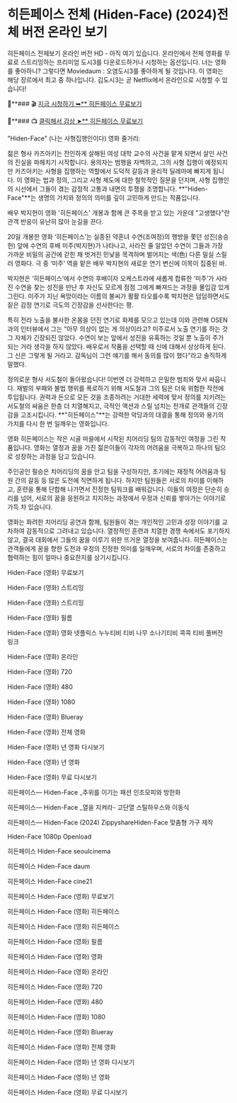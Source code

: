 # 히든페이스 전체 (Hiden-Face) (2024)전체 버전 온라인 보기

히든페이스 전체보기 온라인 버전 HD - 아직 여기 있습니다. 온라인에서 전체 영화를 무료로 스트리밍하는 프리미엄 도시3를 다운로드하거나 시청하는 옵션입니다. 너는 영화를 좋아하니? 그렇다면 Moviedaum : 오염도시3를 좋아하게 될 것입니다. 이 영화는 해당 장르에서 최고 중 하나입니다. 김도시3는 곧 Netflix에서 온라인으로 시청할 수 있습니다!

🔗**### 🎬 [지금 시청하기 ➥** 히든페이스 무료보기](https://t.co/tlTIjLZS78)

🎥**### 📺 [클릭해서 감상 ➤** 히든페이스 무료보기](https://t.co/tlTIjLZS78)

"Hiden-Face" (나는 사형집행인이다) 영화 줄거리:

젊은 형사 카즈아키는 잔인하게 살해된 여성 대학 교수의 사건을 맡게 되면서 살인 사건의 진실을 파헤치기 시작합니다. 용의자는 범행을 자백하고, 그의 사형 집행이 예정되지만 카즈아키는 사형을 집행하는 역할에서 도덕적 갈등과 윤리적 딜레마에 빠지게 됩니다. 이 영화는 법과 정의, 그리고 사형 제도에 대한 철학적인 질문을 던지며, 사형 집행인의 시선에서 그들이 겪는 감정적 고통과 내면의 투쟁을 조명합니다. **"Hiden-Face"**는 생명의 가치와 정의의 의미를 깊이 고민하게 만드는 작품입니다.

배우 박지현이 영화 '히든페이스' 개봉과 함께 큰 주목을 받고 있는 가운데 "고생했다"란 관객 반응이 유난히 많아 눈길을 끈다.

20일 개봉한 영화 ‘히든페이스’는 실종된 약혼녀 수연(조여정)의 행방을 쫓던 성진(송승헌) 앞에 수연의 후배 미주(박지현)가 나타나고, 사라진 줄 알았던 수연이 그들과 가장 가까운 비밀의 공간에 갇힌 채 벗겨진 민낯을 목격하며 벌어지는 색(色) 다른 밀실 스릴러 영화다. 극 중 ‘미주’ 역을 맡은 배우 박지현의 새로운 연기 변신에 이목이 집중된 바.

박지현은 ‘히든페이스’에서 수연의 후배이자 오케스트라에 새롭게 합류한 ‘미주’가 사라진 수연을 찾는 성진을 만난 후 자신도 모르게 점점 그에게 빠져드는 과정을 몰입감 있게 그린다. 미주가 지닌 욕망이라는 이름의 불씨가 활활 타오를수록 박지현은 덤덤하면서도 짙은 감정 연기로 극도의 긴장감을 선사한다는 평.

특히 전라 노출을 불사한 온몸을 던진 연기로 화제를 모으고 있는데 이와 관련해 OSEN과의 인터뷰에서 그는 “아무 의상이 없는 게 의상이라고? 미주로서 노출 연기를 하는 것 그 자체가 긴장되진 않았다. 수연이 보는 앞에서 성진을 유혹하는 것일 뿐 노출이 주가 되는 거라 생각을 하지 않았다. 배우로서 작품을 선택할 때 신에 대해서 상상하게 된다. 그 신은 그렇게 될 거라고. 감독님이 그런 얘기를 해서 동의를 많이 했다”라고 솔직하게 말했다.

정의로운 형사 서도철이 돌아왔습니다! 이번엔 더 강력하고 은밀한 범죄와 맞서 싸웁니다. 재벌의 부패와 불법 행위를 폭로하기 위해 서도철과 그의 팀은 더욱 위험한 작전에 투입됩니다. 권력과 돈으로 모든 것을 조종하려는 거대한 세력에 맞서 정의를 지키려는 서도철의 싸움은 한층 더 치열해지고, 극적인 액션과 스릴 넘치는 전개로 관객들의 긴장감을 고조시킵니다. **"히든페이스"**는 강력한 악당과의 대결을 통해 정의와 용기의 가치를 다시 한 번 일깨우는 영화입니다.

영화 히든페이스는 작은 시골 마을에서 시작된 치어리딩 팀의 감동적인 여정을 그린 작품입니다. 영화는 열정과 꿈을 가진 젊은이들이 각자의 어려움을 극복하고 하나의 팀으로 성장하는 과정을 담고 있습니다.

주인공인 필승은 치어리딩의 꿈을 안고 팀을 구성하지만, 초기에는 재정적 어려움과 팀원 간의 갈등 등 많은 도전에 직면하게 됩니다. 하지만 팀원들은 서로의 차이를 이해하고, 훈련을 통해 단합해 나가면서 진정한 팀워크를 배워갑니다. 이들의 여정은 단순히 승리를 넘어, 서로의 꿈을 응원하고 지지하는 과정에서 우정과 신뢰를 쌓아가는 이야기로 가득 차 있습니다.

영화는 화려한 치어리딩 공연과 함께, 팀원들이 겪는 개인적인 고민과 성장 이야기를 교차하여 감동적으로 그려내고 있습니다. 열정적인 훈련과 치열한 경쟁 속에서도 포기하지 않고, 결국 대회에서 그들의 꿈을 이루기 위한 뜨거운 열정을 보여줍니다. 히든페이스는 관객들에게 꿈을 향한 도전과 우정의 진정한 의미를 일깨우며, 서로의 차이를 존중하고 협력하는 힘이 얼마나 중요한지를 상기시킵니다.

Hiden-Face (영화) 무료보기

Hiden-Face (영화) 스트리밍

Hiden-Face (영화) 스트리밍

Hiden-Face (영화) 필름

Hiden-Face (영화) 영화 넷플릭스 누누티비 티비 나무 소나기티비 콕콕 티비 풀버전 링크

Hiden-Face (영화) 온라인

Hiden-Face (영화) 720

Hiden-Face (영화) 480

Hiden-Face (영화) 1080

Hiden-Face (영화) Blueray

Hiden-Face (영화) 전체 영화

Hiden-Face (영화) 년 영화 다시보기

Hiden-Face (영화) 년 영화

Hiden-Face (영화) 무료 다시보기

히든페이스— Hiden-Face _추위를 이기는 패션 인조모피와 방한화

히든페이스— Hiden-Face _열을 지켜라- 고단열 스틸하우스와 이동식

히든페이스— Hiden-Face (2024) ZippyshareHiden-Face 맞춤형 가구 제작

Hiden-Face 1080p Openload

히든페이스 Hiden-Face seoulcinema

히든페이스 Hiden-Face daum

히든페이스 Hiden-Face cine21

히든페이스 Hiden-Face (영화) 무료보기

히든페이스 Hiden-Face (영화) 히든페이스

히든페이스 Hiden-Face (영화) 히든페이스

히든페이스 Hiden-Face (영화) 필름

히든페이스 Hiden-Face (영화) 영화

히든페이스 Hiden-Face (영화) 온라인

히든페이스 Hiden-Face (영화) 720

히든페이스 Hiden-Face (영화) 480

히든페이스 Hiden-Face (영화) 1080

히든페이스 Hiden-Face (영화) Blueray

히든페이스 Hiden-Face (영화) 전체 영화

히든페이스 Hiden-Face (영화) 년 영화 다시보기

히든페이스 Hiden-Face (영화) 년 영화

히든페이스 Hiden-Face (영화) 무료 다시보기
